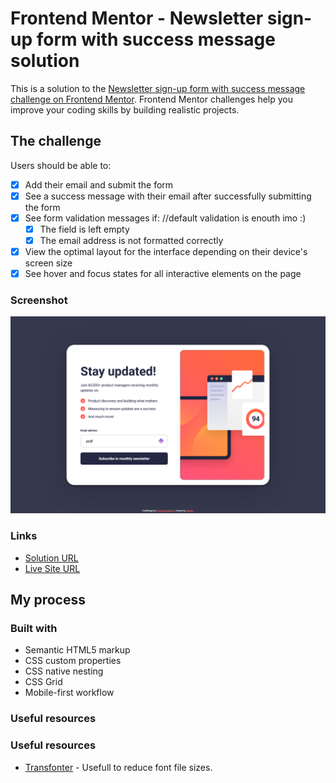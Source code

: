 # Frontend Mentor - Newsletter sign-up form with success message solution

This is a solution to the [Newsletter sign-up form with success message challenge on Frontend Mentor](https://www.frontendmentor.io/challenges/newsletter-signup-form-with-success-message-3FC1AZbNrv). Frontend Mentor challenges help you improve your coding skills by building realistic projects.

## The challenge

Users should be able to:

- [x] Add their email and submit the form
- [x] See a success message with their email after successfully submitting the form
- [x] See form validation messages if: //default validation is enouth imo :)
  - [x] The field is left empty
  - [x] The email address is not formatted correctly
- [x] View the optimal layout for the interface depending on their device's screen size
- [x] See hover and focus states for all interactive elements on the page

### Screenshot

![](./screenshot.png)

### Links

- [Solution URL](https://your-solution-url.com)
- [Live Site URL](https://meelix.github.io/frontendmentor-newsletter-sign-up/)

## My process

### Built with

- Semantic HTML5 markup
- CSS custom properties
- CSS native nesting
- CSS Grid
- Mobile-first workflow

### Useful resources

### Useful resources

- [Transfonter](https://transfonter.org/) - Usefull to reduce font file sizes.
